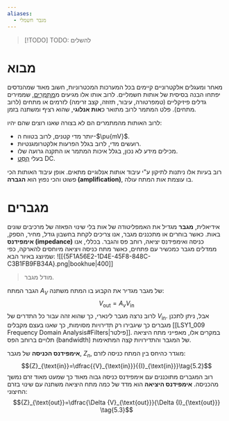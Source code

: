 ```yaml
---
aliases:
  - מגבר חשמלי
---
```

>[!TODO] TODO: להשלים

# מבוא
מאחר ומעגלים אלקטרוניים קיימים בכל המערכות המכטרוניות, חשוב מאוד שמהנדסים יפתחו הבנה בסיסית של אותות חשמליים. לרוב אותו אלו מגיעים מ[מַתְמְרִים](https://terms.hebrew-academy.org.il/munnah/2673_1), שממירים גדלים פיזיקליים (טמפרטורה, עיבור, תזוזה, קצב זרימה) לזרמים או מתחים (לרוב מתחים). פלט המתמר לרוב מתואר כ**אות אנלוגי**, שהוא רציף ומשתנה בזמן.

לרוב האותות מהמתמרים הם לא בצורה שאנו רוצים שהם יהיו:
- יותר מדי קטנים, לרוב בטווח ה-$\pu{mV}$.
- רועשים מדי, לרוב בגלל הפרעות אלקטרומגנטיות.
- מכילים מידע לא נכון, בגלל איכות המתמר או התקנה גרועה שלו.
- בעלי [הֶסֵּט](https://terms.hebrew-academy.org.il/munnah/17519_1) DC.

רוב בעיות אלו ניתנות לתיקון ע"י עיבוד אותות אנלוגיים מתאים. אופן עיבוד האותות הכי פשוט והכי נפוץ הוא **הגברה (amplification)**, בו עוצמת אות המתח עולה.

# מגברים
אידיאלית, **מגבר** מגדיל את האמפליטודה של אות בלי שינוי הפאזה של מרכיבים שונים באות. כאשר בוחרים או מתכננים מגבר, אנו צריכים לקחת בחשבון גודל, מחיר, הספק, **אימפידנס (impedance)** כניסה ואימפידנס יציאה, רוחב פס והגבר.
בכללי, אנו ממדלים מגבר כמכשיר עם פתחים, כאשר מתח כניסה ויציאה מיוחסים להארקה, כפי שמיוצג באיור הבא:
![[{5F1A56E2-1D4E-45F8-848C-C3B1FB9FB34A}.png|bookhue|400]]
>מודל מגבר.

הגבר המתח ${A}_{V}$ של מגבר מגדיר את הקבוע בו המתח משתנה:
$${V}_{\text{out}}={A}_{v}{V}_{\text{in}} \tag{5.1}$$
לרוב נרצה מגבר לינארי, כך שהוא זהה עבור כל התדרים של ${V}_{\text{in}}$. אבל, ניתן לתכנן מגברים כך שיגבירו רק תדירויות מסוימות, כך שאנו בעצם מקבלים [[LSY1_009 Frequency Domain Analysis#Filters|פילטר]]. במקרים אלו, מאפייני מתח היציאה תלויים ברוחב הפס (bandwidth) של המגבר והתדירויות קצה המתאימות.

**אימפידנס הכניסה** של מגבר, ${Z}_{n}$, מוגדר כהיחס בין המתח כניסה לזרם:
$${Z}_{\text{in}}=\dfrac{{V}_{\text{in}}}{{I}_{\text{in}}}\tag{5.2}$$
רוב המגברים מתוכננים עם אימפידנס כניסה גבוה מאוד כך שמעט מאוד זרם נמשך מהכניסה.
**אימפידנס היציאה** הוא מדד של כמה מתח היציאה משתנה עם שינוי בזרם החיצוני:
$${Z}_{\text{out}}=\dfrac{\Delta {V}_{\text{out}}}{\Delta {I}_{\text{out}}} \tag{5.3}$$
